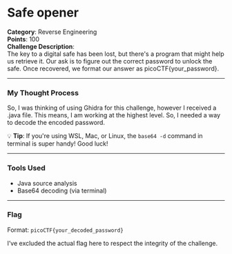 # Safe opener

**Category**: Reverse Engineering  
**Points**: 100  
**Challenge Description**:  
The key to a digital safe has been lost, but there's a program that might help us retrieve it. Our ask is to figure out the correct password to unlock the safe. Once recovered, we format our answer as picoCTF{your_password}.

---

### My Thought Process

So, I was thinking of using Ghidra for this challenge, however I received a .java file. This means, I am working at the highest level. So, I needed a way to decode the encoded password.

💡 **Tip**: If you're using WSL, Mac, or Linux, the `base64 -d` command in terminal is super handy! Good luck!

---

### Tools Used

- Java source analysis
- Base64 decoding (via terminal)

---

### Flag

Format: `picoCTF{your_decoded_password}` 

I’ve excluded the actual flag here to respect the integrity of the challenge.

